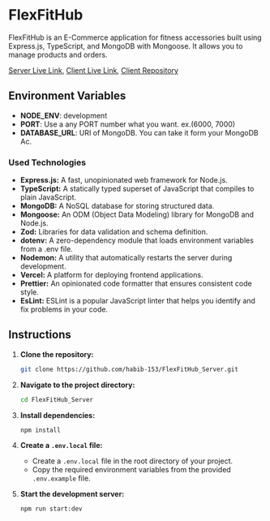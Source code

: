 # FlexFitHub

FlexFitHub is an E-Commerce application for fitness accessories built using Express.js, TypeScript, and MongoDB with Mongoose. It allows you to manage products and orders.

[Server Live Link](assignment-2-one-roan.vercel.app/), [Client Live Link](https://flex-fit-hub-client.vercel.app/), [Client Repository](https://github.com/habib-153/FlexFitHub_Client.git)

## Environment Variables

- **NODE_ENV**: development
- **PORT**: Use a any PORT number what you want. ex.(6000, 7000)
- **DATABASE_URL**: URI of MongoDB. You can take it form your MongoDB Ac.

### Used Technologies

- **Express.js:** A fast, unopinionated web framework for Node.js.
- **TypeScript:** A statically typed superset of JavaScript that compiles to plain JavaScript.
- **MongoDB:** A NoSQL database for storing structured data.
- **Mongoose:** An ODM (Object Data Modeling) library for MongoDB and Node.js.
- **Zod:** Libraries for data validation and schema definition.
- **dotenv:** A zero-dependency module that loads environment variables from a .env file.
- **Nodemon:** A utility that automatically restarts the server during development.
- **Vercel:** A platform for deploying frontend applications.
- **Prettier:** An opinionated code formatter that ensures consistent code style.
- **EsLint:** ESLint is a popular JavaScript linter that helps you identify and fix problems in your code.

## Instructions

1. **Clone the repository:**

   ```bash
   git clone https://github.com/habib-153/FlexFitHub_Server.git
   ```

2. **Navigate to the project directory:**

   ```bash
   cd FlexFitHub_Server
   ```

3. **Install dependencies:**

   ```bash
   npm install
   ```

4. **Create a `.env.local` file:**

   - Create a `.env.local` file in the root directory of your project.
   - Copy the required environment variables from the provided `.env.example` file.

5. **Start the development server:**

   ```bash
   npm run start:dev
   ```
